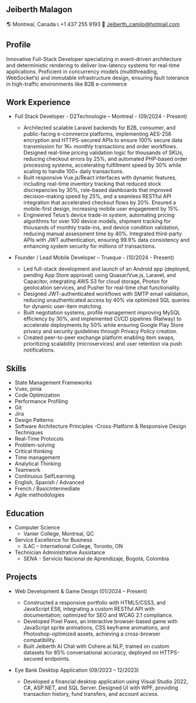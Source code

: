 ## Jeiberth Malagon
🌎 Montreal, Canada
📞 +1 437 255 9193
📧 Jeiberth_camilo@hotmail.com

## Profile
Innovative Full-Stack Developer specializing in event-driven architecture and deterministic rendering to deliver low-latency
systems for real-time applications. Proficient in concurrency models (multithreading, WebSocket’s) and immutable
infrastructure design, ensuring fault tolerance in high-traffic environments like B2B e-commerce 

## Work Experience
- Full Stack Developer - D2Technologie – Montreal - (09/2024 - Present)
    * Architected scalable Laravel backends for B2B, consumer, and public-facing e-commerce
platforms, implementing AES-256 encryption and HTTPS-secured APIs to ensure 100% secure
data transmission for 1K+ monthly transactions and order workflows. Designed real-time
pricing validation logic for thousands of SKUs, reducing checkout errors by 25%, and automated
PHP-based order processing systems, accelerating fulfillment speed by 30% while scaling to
handle 100+ daily transactions.
    * Built responsive Vue.js/React interfaces with dynamic features, including real-time inventory
tracking that reduced stock discrepancies by 30%, role-based dashboards that improved
decision-making speed by 25%, and a seamless RESTful API integration that accelerated
checkout flows by 20%. Ensured a mobile-first design, increasing mobile user engagement
by 15%.
    * Engineered Telus’s device trade-in system, automating pricing algorithms for over 100
device models, shipment tracking for thousands of monthly trade-ins, and device condition
validation, reducing manual assessment time by 40%. Integrated third-party APIs with JWT
authentication, ensuring 99.9% data consistency and enhancing system security for millions of
transactions.

- Founder / Lead Mobile Developer – Trueque - (10/2024 - Present)
    * Led full-stack development and launch of an Android app (deployed, pending App Store
approval) using Quasar/Vue.js, Laravel, and Capacitor, integrating AWS S3 for cloud storage,
Photon for geolocation services, and Pusher for real-time chat functionality.
    * Designed JWT-authenticated workflows with SMTP email validation, reducing unauthenticated
access by 40% via optimized SQL queries for dynamic user-item matching.
    * Built negotiation systems, profile management improving MySQL efficiency by 30%, and
implemented CI/CD pipelines (Railway) to accelerate deployments by 50% while ensuring
Google Play Store privacy and security guidelines through Privacy Policy creation.
    * Created peer-to-peer exchange platform enabling item swaps,
prioritizing scalability (microservices) and user retention via push notifications.

## Skills
  - State Management Frameworks
  - Vuex, pinia
  - Code Optimization
  - Performance Profiling
  - Git
  - Jira
  - Design Patterns
  - Software Architecture Principles
  -Cross-Platform & Responsive Design Techniques
  - Real-Time Protocols
  - Problem-solving
  - Critical thinking
  - Time management
  - Analytical Thinking
  - Teamwork
  - Continuous SelfLearning
  - English, Spanish / Advanced
  - French / BasicIntermediate
  - Agile methodologies

## Education
- Computer Science
    * Vanier College, Montreal, QC  
- Service Excellence for Business
    * ILAC – International College, Toronto, ON
- Technician Administrative Assistance
    * SENA - Servicio Nacional de Aprendizaje, Bogotá, Colombia
  
## Projects
- Web Development & Game Design (01/2024 – Present)
    * Constructed a responsive portfolio with HTML5/CSS3, and JavaScript ES6, integrating a custom RESTful API with documentation; optimized for SEO and WCAG 2.1 compliance.
    * Developed Pixel Paws, an interactive browser-based game with JavaScript sprite animations, CSS keyframe animations, and Photoshop-optimized assets, achieving a cross-browser compatibility.
    * Built Jeiberth AI Chat with Cohere.ai NLP, trained on custom datasets for 85%
conversational accuracy, deployed on HTTPS-secured endpoints.

- Eye Bank Desktop Application (09/2023 – 12/2023)
    * Developed a financial desktop application using Visual Studio 2022, C#, ASP.NET, and SQL Server. Designed UI with WPF, providing transaction history, fund transfers, and account access.

